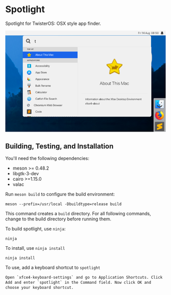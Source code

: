 # Spotlight
Spotlight for TwisterOS: OSX style app finder.

![Spotlight Screenshot](data/screenshot.png?raw=true)

## Building, Testing, and Installation

You'll need the following dependencies:
* meson >= 0.48.2
* libgtk-3-dev
* cairo >=1.15.0
* valac

Run `meson build` to configure the build environment:

    meson --prefix=/usr/local -Dbuildtype=release build
    
This command creates a `build` directory. For all following commands, change to
the build directory before running them.

To build spotlight, use `ninja`:

    ninja

To install, use `ninja install`

    ninja install

To use, add a keyboard shortcut to `spotlight`

    Open `xfce4-keyboard-settings` and go to Application Shortcuts. Click Add and enter `spotlight` in the Command field. Now click OK and choose your keyboard shortcut.
